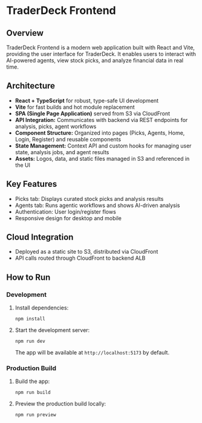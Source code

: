 # TraderDeck Frontend

## Overview
TraderDeck Frontend is a modern web application built with React and Vite, providing the user interface for TraderDeck. It enables users to interact with AI-powered agents, view stock picks, and analyze financial data in real time.

## Architecture
- **React + TypeScript** for robust, type-safe UI development
- **Vite** for fast builds and hot module replacement
- **SPA (Single Page Application)** served from S3 via CloudFront
- **API Integration:** Communicates with backend via REST endpoints for analysis, picks, agent workflows
- **Component Structure:** Organized into pages (Picks, Agents, Home, Login, Register) and reusable components
- **State Management:** Context API and custom hooks for managing user state, analysis jobs, and agent results
- **Assets:** Logos, data, and static files managed in S3 and referenced in the UI

## Key Features
- Picks tab: Displays curated stock picks and analysis results
- Agents tab: Runs agentic workflows and shows AI-driven analysis
- Authentication: User login/register flows
- Responsive design for desktop and mobile

## Cloud Integration
- Deployed as a static site to S3, distributed via CloudFront
- API calls routed through CloudFront to backend ALB

## How to Run

### Development
1. Install dependencies:
   ```
   npm install
   ```
2. Start the development server:
   ```
   npm run dev
   ```
   The app will be available at `http://localhost:5173` by default.

### Production Build
1. Build the app:
   ```
   npm run build
   ```
2. Preview the production build locally:
   ```
   npm run preview
   ```


